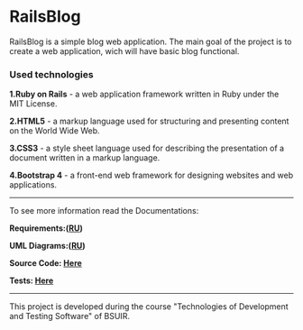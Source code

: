 # RailsBlog

RailsBlog is a simple blog web application.
The main goal of the project is to create a web application, wich will have basic blog functional.

### Used technologies

**1.Ruby on Rails** - a web application framework written in Ruby under the MIT License.

**2.HTML5** - a markup language used for structuring and presenting content on the World Wide Web.

**3.CSS3** - a style sheet language used for describing the presentation of a document written in a markup language.

**4.Bootstrap 4** - a front-end web framework for designing websites and web applications.

-----------------------------------

To see more information read the Documentations:

**Requirements:([RU](https://github.com/spacedrafter/RailsBlog/tree/master/Documentations))**

**UML Diagrams:([RU](https://github.com/spacedrafter/RailsBlog/tree/master/Diagrams))**

**Source Code: [Here](https://github.com/spacedrafter/RailsBlog/tree/master/Source)**

**Tests: [Here](https://github.com/spacedrafter/RailsBlog/tree/master/Tests)**

-----------------------------------

This project is developed during the course "Technologies of Development and Testing Software" of BSUIR.

